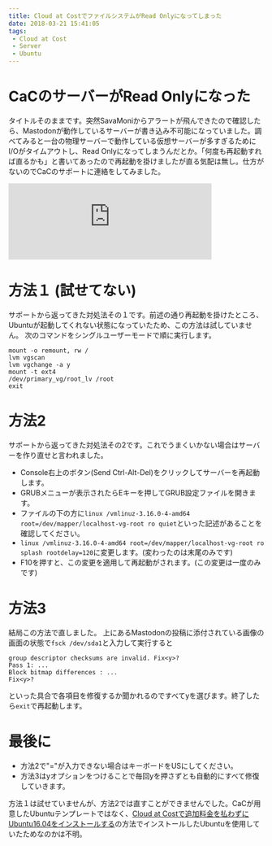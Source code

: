 ```yaml
---
title: Cloud at CostでファイルシステムがRead Onlyになってしまった
date: 2018-03-21 15:41:05
tags:
 - Cloud at Cost
 - Server
 - Ubuntu
---
```


# CaCのサーバーがRead Onlyになった
タイトルそのままです。突然SavaMoniからアラートが飛んできたので確認したら、Mastodonが動作しているサーバーが書き込み不可能になっていました。調べてみると一台の物理サーバーで動作している仮想サーバーが多すぎるためにI/Oがタイムアウトし、Read Onlyになってしまうんだとか。「何度も再起動すれば直るかも」と書いてあったので再起動を掛けましたが直る気配は無し。仕方がないのでCaCのサポートに連絡をしてみました。
<iframe src="https://mstdn.maud.io/@Otakan951/99704072672203087/embed" class="mastodon-embed" style="max-width: 100%; border: 0" width="400"></iframe><script src="https://mstdn.maud.io/embed.js" async="async"></script>

# 方法１ (試せてない)
サポートから返ってきた対処法その１です。前述の通り再起動を掛けたところ、Ubuntuが起動してくれない状態になっていたため、この方法は試していません。
次のコマンドをシングルユーザーモードで順に実行します。
```
mount -o remount, rw /
lvm vgscan
lvm vgchange -a y
mount -t ext4
/dev/primary_vg/root_lv /root
exit
```

# 方法2
サポートから返ってきた対処法その2です。これでうまくいかない場合はサーバーを作り直せと言われました。
- Console右上のボタン(Send Ctrl-Alt-Del)をクリックしてサーバーを再起動します。
- GRUBメニューが表示されたらEキーを押してGRUB設定ファイルを開きます。
- ファイルの下の方に`linux /vmlinuz-3.16.0-4-amd64 root=/dev/mapper/localhost-vg-root ro quiet`といった記述があることを確認してください。
- `linux /vmlinuz-3.16.0-4-amd64 root=/dev/mapper/localhost-vg-root ro splash rootdelay=120`に変更します。(変わったのは末尾のみです)
- F10を押すと、この変更を適用して再起動がされます。(この変更は一度のみです)

# 方法3
結局この方法で直しました。
上にあるMastodonの投稿に添付されている画像の画面の状態で`fsck /dev/sda1`と入力して実行すると
```
group descriptor checksums are invalid. Fix<y>?
Pass 1: ...
Block bitmap differences : ...
Fix<y>?
```
といった具合で各項目を修復するか聞かれるのですべてyを選びます。終了したら`exit`で再起動します。

# 最後に
- 方法2で"="が入力できない場合はキーボードをUSにしてください。
- 方法3はyオプションをつけることで毎回yを押さずとも自動的にすべて修復していきます。

方法１は試せていませんが、方法2では直すことができませんでした。CaCが用意したUbuntuテンプレートではなく、[Cloud at Costで追加料金を払わずにUbuntu16.04をインストールする](/2017/11/22/cac-ubuntu1604-install/)の方法でインストールしたUbuntuを使用していたためなのかは不明。
